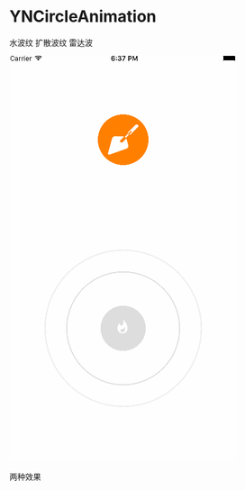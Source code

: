 # YNCircleAnimation
水波纹 扩散波纹 雷达波



![image](https://github.com/NNMMbaby/YNCircleAnimation/blob/master/%E9%9B%B7%E8%BE%BE%E5%92%8C%E6%B0%B4%E6%B3%A2%E7%BA%B9%E5%8A%A8%E7%94%BB.gif)



两种效果






